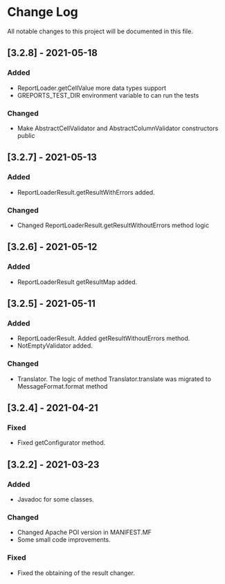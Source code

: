 # Change Log
All notable changes to this project will be documented in this file.

## [3.2.8] - 2021-05-18

### Added
- ReportLoader.getCellValue more data types support
- GREPORTS_TEST_DIR environment variable to can run the tests
### Changed
- Make AbstractCellValidator and AbstractColumnValidator constructors public

## [3.2.7] - 2021-05-13

### Added
- ReportLoaderResult.getResultWithErrors added.
### Changed
- Changed ReportLoaderResult.getResultWithoutErrors method logic

## [3.2.6] - 2021-05-12

### Added
- ReportLoaderResult getResultMap added.

## [3.2.5] - 2021-05-11

### Added
- ReportLoaderResult. Added getResultWithoutErrors method.
- NotEmptyValidator added.
### Changed
- Translator. The logic of method Translator.translate was migrated to MessageFormat.format method

## [3.2.4] - 2021-04-21

### Fixed
- Fixed getConfigurator method.

## [3.2.2] - 2021-03-23

### Added
- Javadoc for some classes.
### Changed
- Changed Apache POI version in MANIFEST.MF
- Some small code improvements.
### Fixed
- Fixed the obtaining of the result changer.